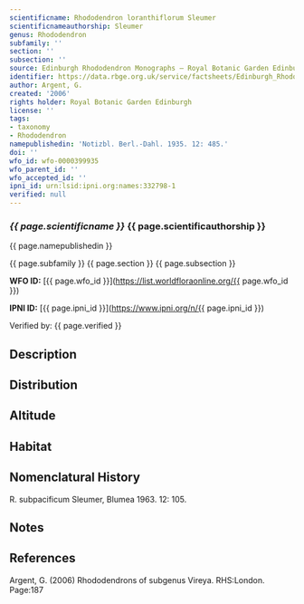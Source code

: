```yaml
---
scientificname: Rhododendron loranthiflorum Sleumer
scientificnameauthorship: Sleumer
genus: Rhododendron
subfamily: ''
section: ''
subsection: ''
source: Edinburgh Rhododendron Monographs – Royal Botanic Garden Edinburgh
identifier: https://data.rbge.org.uk/service/factsheets/Edinburgh_Rhododendron_Monographs.xhtml
author: Argent, G.
created: '2006'
rights holder: Royal Botanic Garden Edinburgh
license: ''
tags:
- taxonomy
- Rhododendron
namepublishedin: 'Notizbl. Berl.-Dahl. 1935. 12: 485.'
doi: ''
wfo_id: wfo-0000399935
wfo_parent_id: ''
wfo_accepted_id: ''
ipni_id: urn:lsid:ipni.org:names:332798-1
verified: null
---
```

### _{{ page.scientificname }}_ {{ page.scientificauthorship }}
 {{ page.namepublishedin }}

{{ page.subfamily }} {{ page.section }} {{ page.subsection }}

**WFO ID:** [{{ page.wfo_id }}](https://list.worldfloraonline.org/{{ page.wfo_id }})

**IPNI ID:** [{{ page.ipni_id }}](https://www.ipni.org/n/{{ page.ipni_id }})

Verified by: {{ page.verified }}



## Description


## Distribution


## Altitude


## Habitat


## Nomenclatural History
R. subpacificum Sleumer, Blumea 1963. 12: 105.
                       
## Notes


## References

Argent, G. (2006) Rhododendrons of subgenus Vireya. RHS:London. Page:187
